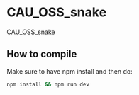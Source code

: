# CAU_OSS_snake
CAU_OSS_snake

## How to compile
Make sure to have npm install and then do:

```bash
npm install && npm run dev
```
